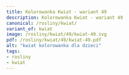 ```yaml
---
title: Kolorowanka Kwiat - wariant 49
description: Kolorowanka Kwiat - wariant 49
canonical: /rosliny/kwiat/
variant_of: kwiat
image: /rosliny/kwiat/49/kwiat-49.svg
pdf: /rosliny/kwiat/49/kwiat-49.pdf
alt: "kwiat kolorowanka dla dzieci"
tags:
- rosliny
- kwiat
---
```

